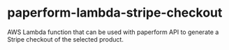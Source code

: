 # paperform-lambda-stripe-checkout
AWS Lambda function that can be used with paperform API to generate a Stripe checkout of the selected product.
